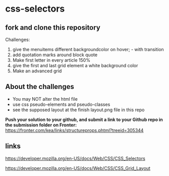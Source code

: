 # css-selectors

## fork and clone this repository

Challenges:
1. give the menuitems different backgroundcolor on hover; - with transition
2. add quotation marks around block quote 
3. Make first letter in every article 150%
4. give the first and last grid element a white background color
5. Make an advanced grid

## About the challenges
- You may NOT alter the html file
- use css pseudo-elements and pseudo-classes 
- see the supposed layout at the finish layout.png file in this repo 

**Push your solution to your github, and submit a link to your Github repo in the submission folder on Fronter:**
https://fronter.com/kea/links/structureprops.phtml?treeid=305344

## links
https://developer.mozilla.org/en-US/docs/Web/CSS/CSS_Selectors

https://developer.mozilla.org/en-US/docs/Web/CSS/CSS_Grid_Layout
